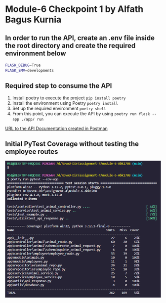 # Module-6 Checkpoint 1 by Alfath Bagus Kurnia

## In order to run the API, create an .env file inside the root directory and create the required environment below

```bash
FLASK_DEBUG=True
FLASK_EMV=developments
```

## Required step to consume the API

1. Install poetry to execute the project `pip install poetry`
2. Install the environment using Poetry `poetry install`
3. Set up the required environment `poetry shell`
4. From this point, you can execute the API by using `poetry run flask --app ./app/ run`

[URL to the API Documentation created in Postman](https://documenter.getpostman.com/view/30116466/2sA2rAxMSt)

## Initial PyTest Coverage without testing the employee routes

![PyTest coverage without testing employee routes](./assets/initial_pytest_coverage_without_employee_routes.PNG)
